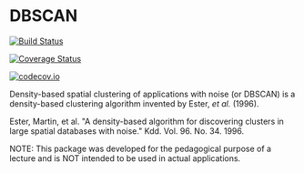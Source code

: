 # DBSCAN

[![Build Status](https://travis-ci.org/bicycle1885/DBSCAN.jl.svg?branch=master)](https://travis-ci.org/bicycle1885/DBSCAN.jl)

[![Coverage Status](https://coveralls.io/repos/bicycle1885/DBSCAN.jl/badge.svg?branch=master&service=github)](https://coveralls.io/github/bicycle1885/DBSCAN.jl?branch=master)

[![codecov.io](http://codecov.io/github/bicycle1885/DBSCAN.jl/coverage.svg?branch=master)](http://codecov.io/github/bicycle1885/DBSCAN.jl?branch=master)

Density-based spatial clustering of applications with noise (or DBSCAN) is a
density-based clustering algorithm invented by Ester, *et al.* (1996).

Ester, Martin, et al. "A density-based algorithm for discovering clusters in
large spatial databases with noise." Kdd. Vol. 96. No. 34. 1996.

NOTE: This package was developed for the pedagogical purpose of a lecture and is
NOT intended to be used in actual applications.
